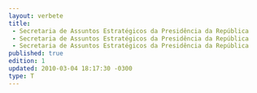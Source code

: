 ```yaml
---
layout: verbete
title:
 - Secretaria de Assuntos Estratégicos da Presidência da República
 - Secretaria de Assuntos Estratégicos da Presidência da República
 - Secretaria de Assuntos Estratégicos da Presidência da República
published: true
edition: 1  
updated: 2010-03-04 18:17:30 -0300
type: T
---
```


